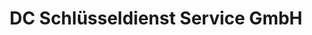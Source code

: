 ---
title: "DC Schlüsseldienst Service GmbH"
url: /frankfurt-am-main/dc-schluesseldienst-service-gmbh/
shop: Schlüsseldienst
---